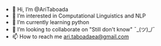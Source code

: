 - 👋 Hi, I’m @AriTaboada
- 👀 I’m interested in Computational Linguistics and NLP
- 🌱 I’m currently learning python
- 💞️ I’m looking to collaborate on "Still don't know" ¯\_(ツ)_/¯
- 📫 How to reach me ari.taboadaea@gmail.com

<!---
AriTaboada/AriTaboada is a ✨ special ✨ repository because its `README.md` (this file) appears on your GitHub profile.
You can click the Preview link to take a look at your changes.
--->
